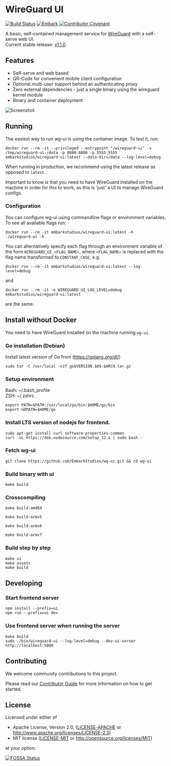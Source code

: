 # WireGuard UI

[![Build Status](https://github.com/EmbarkStudios/wg-ui/workflows/Build%20&%20Release/badge.svg?branch=master)](https://github.com/EmbarkStudios/wg-ui/actions)
[![Embark](https://img.shields.io/badge/embark-open%20source-blueviolet.svg)](https://github.com/EmbarkStudios)
[![Contributor Covenant](https://img.shields.io/badge/contributor%20covenant-v1.4%20adopted-ff69b4.svg)](CODE_OF_CONDUCT.md)

A basic, self-contained management service for [WireGuard](https://wireguard.com) with a self-serve web UI.  
Current stable release: [v1.1.0](https://github.com/EmbarkStudios/wg-ui/releases/tag/v1.1.0)  

## Features

 * Self-serve and web based
 * QR-Code for convenient mobile client configuration
 * Optional multi-user support behind an authenticating proxy
 * Zero external dependencies - just a single binary using the wireguard kernel module
 * Binary and container deployment

![Screenshot](wireguard-ui.png)

## Running

The easiest way to run wg-ui is using the container image. To test it, run:

```docker run --rm -it --privileged --entrypoint "/wireguard-ui" -v /tmp/wireguard-ui:/data -p 8080:8080 -p 5555:5555 embarkstudios/wireguard-ui:latest --data-dir=/data --log-level=debug```

When running in production, we recommend using the latest release as opposed to `latest`.

Important to know is that you need to have WireGuard installed on the machine in order for this to work, as this is 'just' a UI to manage WireGuard configs. 

### Configuration

You can configure wg-ui using commandline flags or environment variables.
To see all available flags run:

```
docker run --rm -it embarkstudios/wireguard-ui:latest -h
./wireguard-ui -h
```

You can alternatively specify each flag through an environment variable of the form `WIREGUARD_UI_<FLAG_NAME>`, where `<FLAG_NAME>` is replaced with the flag name transformed to `CONSTANT_CASE`, e.g.

```docker run --rm -it embarkstudios/wireguard-ui:latest --log-level=debug```

and

```docker run --rm -it -e WIREGUARD_UI_LOG_LEVEL=debug embarkstudios/wireguard-ui:latest```

are the same.

## Install without Docker

You need to have WireGuard installed on the machine running `wg-ui`.

### Go installation (Debian)
Install latest version of Go from (https://golang.org/dl/)

```
sudo tar -C /usr/local -xzf go$VERSION.$OS-$ARCH.tar.gz
```

### Setup environment
Bash: ~/.bash_profile  
ZSH: ~/.zshrc

```
export PATH=$PATH:/usr/local/go/bin:$HOME/go/bin
export GOPATH=$HOME/go
```

### Install LTS version of nodejs for frontend.

```
sudo apt-get install curl software-properties-common
curl -sL https://deb.nodesource.com/setup_12.x | sudo bash -
```

### Fetch wg-ui

```
git clone https://github.com/EmbarkStudios/wg-ui.git && cd wg-ui
```

### Build binary with ui

```
make build
```

### Crosscompiling

```
make build-amd64
```

```
make build-armv5
```

```
make build-armv6
```

```
make build-armv7
```

### Build step by step

```
make ui
make assets
make build
```

## Developing

### Start frontend server
```
npm install --prefix=ui
npm run --prefix=ui dev
```

### Use frontend server when running the server

```
make build
sudo ./bin/wireguard-ui --log-level=debug --dev-ui-server http://localhost:5000
```

## Contributing

We welcome community contributions to this project.

Please read our [Contributor Guide](CONTRIBUTING.md) for more information on how to get started.

## License
Licensed under either of

* Apache License, Version 2.0, ([LICENSE-APACHE](LICENSE-APACHE) or http://www.apache.org/licenses/LICENSE-2.0)
* MIT license ([LICENSE-MIT](LICENSE-MIT) or http://opensource.org/licenses/MIT)

at your option.

[![FOSSA Status](https://app.fossa.io/api/projects/git%2Bgithub.com%2FEmbarkStudios%2Fwireguard-ui.svg?type=large)](https://app.fossa.io/projects/git%2Bgithub.com%2FEmbarkStudios%2Fwireguard-ui?ref=badge_large)
